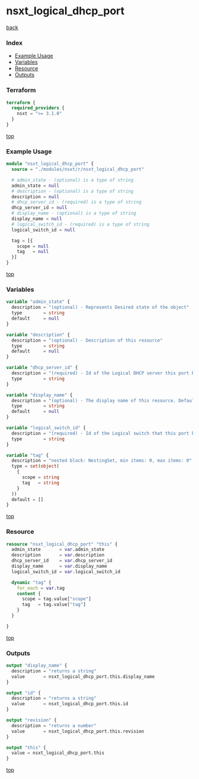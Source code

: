 # nsxt_logical_dhcp_port

[back](../nsxt.md)

### Index

- [Example Usage](#example-usage)
- [Variables](#variables)
- [Resource](#resource)
- [Outputs](#outputs)

### Terraform

```terraform
terraform {
  required_providers {
    nsxt = ">= 3.1.0"
  }
}
```

[top](#index)

### Example Usage

```terraform
module "nsxt_logical_dhcp_port" {
  source = "./modules/nsxt/r/nsxt_logical_dhcp_port"

  # admin_state - (optional) is a type of string
  admin_state = null
  # description - (optional) is a type of string
  description = null
  # dhcp_server_id - (required) is a type of string
  dhcp_server_id = null
  # display_name - (optional) is a type of string
  display_name = null
  # logical_switch_id - (required) is a type of string
  logical_switch_id = null

  tag = [{
    scope = null
    tag   = null
  }]
}
```

[top](#index)

### Variables

```terraform
variable "admin_state" {
  description = "(optional) - Represents Desired state of the object"
  type        = string
  default     = null
}

variable "description" {
  description = "(optional) - Description of this resource"
  type        = string
  default     = null
}

variable "dhcp_server_id" {
  description = "(required) - Id of the Logical DHCP server this port belongs to"
  type        = string
}

variable "display_name" {
  description = "(optional) - The display name of this resource. Defaults to ID if not set"
  type        = string
  default     = null
}

variable "logical_switch_id" {
  description = "(required) - Id of the Logical switch that this port belongs to"
  type        = string
}

variable "tag" {
  description = "nested block: NestingSet, min items: 0, max items: 0"
  type = set(object(
    {
      scope = string
      tag   = string
    }
  ))
  default = []
}
```

[top](#index)

### Resource

```terraform
resource "nsxt_logical_dhcp_port" "this" {
  admin_state       = var.admin_state
  description       = var.description
  dhcp_server_id    = var.dhcp_server_id
  display_name      = var.display_name
  logical_switch_id = var.logical_switch_id

  dynamic "tag" {
    for_each = var.tag
    content {
      scope = tag.value["scope"]
      tag   = tag.value["tag"]
    }
  }

}
```

[top](#index)

### Outputs

```terraform
output "display_name" {
  description = "returns a string"
  value       = nsxt_logical_dhcp_port.this.display_name
}

output "id" {
  description = "returns a string"
  value       = nsxt_logical_dhcp_port.this.id
}

output "revision" {
  description = "returns a number"
  value       = nsxt_logical_dhcp_port.this.revision
}

output "this" {
  value = nsxt_logical_dhcp_port.this
}
```

[top](#index)